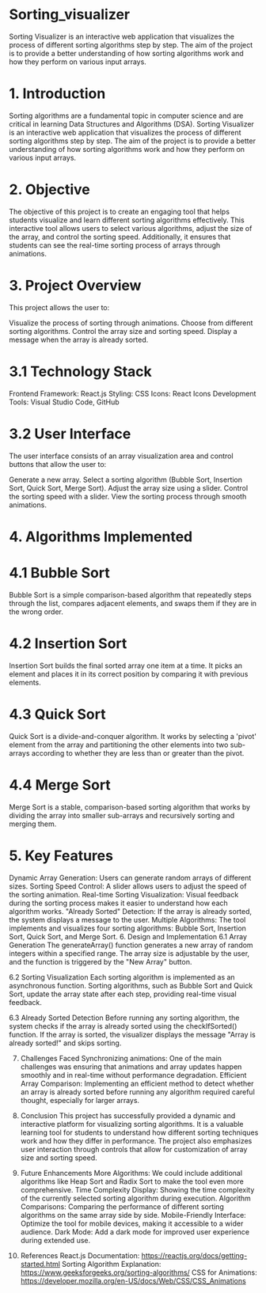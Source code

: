# Sorting_visualizer
Sorting Visualizer is an interactive web application that visualizes the process of different sorting algorithms step by step. The aim of the project is to provide a better understanding of how sorting algorithms work and how they perform on various input arrays.
 
# 1. Introduction
Sorting algorithms are a fundamental topic in computer science and are critical in learning Data Structures and Algorithms (DSA). Sorting Visualizer is an interactive web application that visualizes the process of different sorting algorithms step by step. The aim of the project is to provide a better understanding of how sorting algorithms work and how they perform on various input arrays.

# 2. Objective
The objective of this project is to create an engaging tool that helps students visualize and learn different sorting algorithms effectively. This interactive tool allows users to select various algorithms, adjust the size of the array, and control the sorting speed. Additionally, it ensures that students can see the real-time sorting process of arrays through animations.

# 3. Project Overview
This project allows the user to:

Visualize the process of sorting through animations.
Choose from different sorting algorithms.
Control the array size and sorting speed.
Display a message when the array is already sorted.

# 3.1 Technology Stack
Frontend Framework: React.js
Styling: CSS
Icons: React Icons
Development Tools: Visual Studio Code, GitHub

# 3.2 User Interface
The user interface consists of an array visualization area and control buttons that allow the user to:

Generate a new array.
Select a sorting algorithm (Bubble Sort, Insertion Sort, Quick Sort, Merge Sort).
Adjust the array size using a slider.
Control the sorting speed with a slider.
View the sorting process through smooth animations.

# 4. Algorithms Implemented
# 4.1 Bubble Sort
Bubble Sort is a simple comparison-based algorithm that repeatedly steps through the list, compares adjacent elements, and swaps them if they are in the wrong order.

# 4.2 Insertion Sort
Insertion Sort builds the final sorted array one item at a time. It picks an element and places it in its correct position by comparing it with previous elements.

# 4.3 Quick Sort
Quick Sort is a divide-and-conquer algorithm. It works by selecting a 'pivot' element from the array and partitioning the other elements into two sub-arrays according to whether they are less than or greater than the pivot.

# 4.4 Merge Sort
Merge Sort is a stable, comparison-based sorting algorithm that works by dividing the array into smaller sub-arrays and recursively sorting and merging them.

# 5. Key Features
Dynamic Array Generation: Users can generate random arrays of different sizes.
Sorting Speed Control: A slider allows users to adjust the speed of the sorting animation.
Real-time Sorting Visualization: Visual feedback during the sorting process makes it easier to understand how each algorithm works.
"Already Sorted" Detection: If the array is already sorted, the system displays a message to the user.
Multiple Algorithms: The tool implements and visualizes four sorting algorithms: Bubble Sort, Insertion Sort, Quick Sort, and Merge Sort.
6. Design and Implementation
6.1 Array Generation
The generateArray() function generates a new array of random integers within a specified range. The array size is adjustable by the user, and the function is triggered by the "New Array" button.

6.2 Sorting Visualization
Each sorting algorithm is implemented as an asynchronous function. Sorting algorithms, such as Bubble Sort and Quick Sort, update the array state after each step, providing real-time visual feedback.

6.3 Already Sorted Detection
Before running any sorting algorithm, the system checks if the array is already sorted using the checkIfSorted() function. If the array is sorted, the visualizer displays the message "Array is already sorted!" and skips sorting.

7. Challenges Faced
Synchronizing animations: One of the main challenges was ensuring that animations and array updates happen smoothly and in real-time without performance degradation.
Efficient Array Comparison: Implementing an efficient method to detect whether an array is already sorted before running any algorithm required careful thought, especially for larger arrays.
8. Conclusion
This project has successfully provided a dynamic and interactive platform for visualizing sorting algorithms. It is a valuable learning tool for students to understand how different sorting techniques work and how they differ in performance. The project also emphasizes user interaction through controls that allow for customization of array size and sorting speed.

9. Future Enhancements
More Algorithms: We could include additional algorithms like Heap Sort and Radix Sort to make the tool even more comprehensive.
Time Complexity Display: Showing the time complexity of the currently selected sorting algorithm during execution.
Algorithm Comparisons: Comparing the performance of different sorting algorithms on the same array side by side.
Mobile-Friendly Interface: Optimize the tool for mobile devices, making it accessible to a wider audience.
Dark Mode: Add a dark mode for improved user experience during extended use.
10. References
React.js Documentation: https://reactjs.org/docs/getting-started.html
Sorting Algorithm Explanation: https://www.geeksforgeeks.org/sorting-algorithms/
CSS for Animations: https://developer.mozilla.org/en-US/docs/Web/CSS/CSS_Animations
